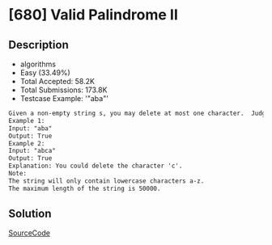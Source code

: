 # [680] Valid Palindrome II

## Description

* algorithms
* Easy (33.49%)
* Total Accepted:    58.2K
* Total Submissions: 173.8K
* Testcase Example:  '"aba"'

```md
Given a non-empty string s, you may delete at most one character.  Judge whether you can make it a palindrome.
Example 1:
Input: "aba"
Output: True
Example 2:
Input: "abca"
Output: True
Explanation: You could delete the character 'c'.
Note:
The string will only contain lowercase characters a-z.
The maximum length of the string is 50000.

```

## Solution

[SourceCode](./solution.js)